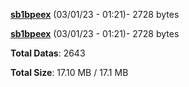 [**sb1bpeex**](/data/sb1bpeex.txt) (03/01/23 - 01:21)- 2728 bytes

[**sb1bpeex**](/data/sb1bpeex.txt) (03/01/23 - 01:21)- 2728 bytes

**Total Datas**: 2643

**Total Size**: 17.10 MB / 17.1 MB
